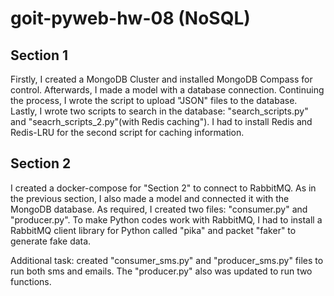 # goit-pyweb-hw-08 (NoSQL)

## Section 1

Firstly, I created a MongoDB Cluster and installed MongoDB Compass for control. Afterwards, I made a model with a database connection. Continuing the process, I wrote the script to upload "JSON" files to the database. Lastly,  I wrote two scripts to search in the database: "search_scripts.py" and "seacrh_scripts_2.py"(with Redis caching"). I had to install Redis and Redis-LRU for the second script for caching information.

## Section 2

I created a docker-compose for "Section 2" to connect to RabbitMQ. As in the previous section, I also made a model and connected it with the MongoDB database. As required, I created two files: "consumer.py" and "producer.py". To make Python codes work with RabbitMQ, I had to install a RabbitMQ client library for Python called "pika"  and packet  "faker" to generate fake data. 

Additional task: created "consumer_sms.py" and "producer_sms.py" files to run both sms and emails. The "producer.py" also was updated to run two functions.